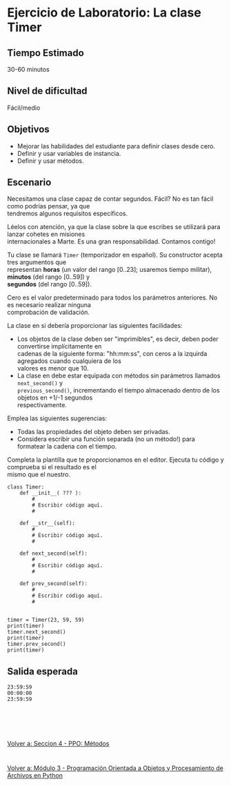 # **Ejercicio de Laboratorio: La clase Timer**

## **Tiempo Estimado**  

30-60 minutos  


## **Nivel de dificultad**  

Fácil/medio  


## **Objetivos**  

- Mejorar las habilidades del estudiante para definir clases desde cero.
- Definir y usar variables de instancia.  
- Definir y usar métodos.  


## **Escenario**  
Necesitamos una clase capaz de contar segundos. Fácil? No es tan fácil como podrías pensar, ya que  
tendremos algunos requisitos específicos.  

Léelos con atención, ya que la clase sobre la que escribes se utilizará para lanzar cohetes en misiones  
internacionales a Marte. Es una gran responsabilidad. Contamos contigo!  

Tu clase se llamará ```Timer``` (temporizador en español). Su constructor acepta tres argumentos que  
representan **horas** (un valor del rango [0..23]; usaremos tiempo militar), **minutos** (del rango [0..59]) y  
**segundos** (del rango [0..59]).  

Cero es el valor predeterminado para todos los parámetros anteriores. No es necesario realizar ninguna  
comprobación de validación.  

La clase en sí debería proporcionar las siguientes facilidades:  
- Los objetos de la clase deben ser "imprimibles", es decir, deben poder convertirse implícitamente en  
cadenas de la siguiente forma: "hh:mm:ss", con ceros a la izquirda agregados cuando cualquiera de los  
valores es menor que 10.  
- La clase en debe estar equipada con métodos sin parámetros llamados ```next_second()``` y  
```previous_second()```, incrementando el tiempo almacenado dentro de los objetos en +1/-1 segundos  
respectivamente.  

Emplea las siguientes sugerencias:  

- Todas las propiedades del objeto deben ser privadas.  
- Considera escribir una función separada (no un método!) para formatear la cadena con el tiempo.  

Completa la plantilla que te proporcionamos en el editor. Ejecuta tu código y comprueba si el resultado es el  
mismo que el nuestro.  
```
class Timer:
    def __init__( ??? ):
        #
        # Escribir código aquí.
        #

    def __str__(self):
        #
        # Escribir código aquí.
        #

    def next_second(self):
        #
        # Escribir código aquí.
        #

    def prev_second(self):
        #
        # Escribir código aquí.
        #


timer = Timer(23, 59, 59)
print(timer)
timer.next_second()
print(timer)
timer.prev_second()
print(timer)
```


## **Salida esperada**  
```
23:59:59
00:00:00
23:59:59
```


<br></br>

#  

[Volver a: Seccion 4 - PPO: Métodos](_Seccion4.md)   

# 

[Volver a: Módulo 3 - Programación Orientada a Objetos y Procesamiento de Archivos en Python](../README.md)